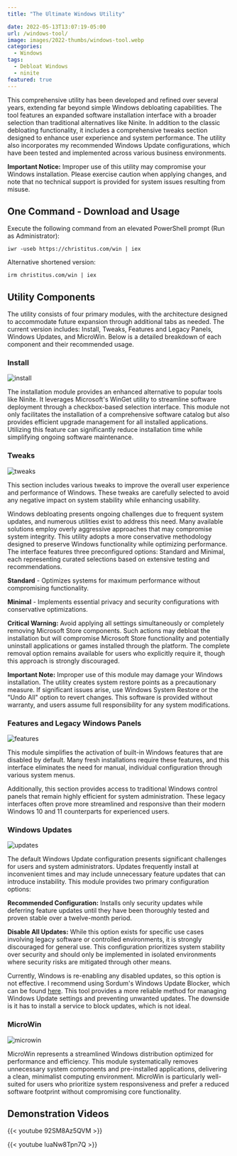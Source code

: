 ```yaml
---
title: "The Ultimate Windows Utility"

date: 2022-05-13T13:07:19-05:00
url: /windows-tool/
image: images/2022-thumbs/windows-tool.webp
categories:
  - Windows
tags:
  - Debloat Windows
  - ninite
featured: true
---
```

This comprehensive utility has been developed and refined over several years, extending far beyond simple Windows debloating capabilities. The tool features an expanded software installation interface with a broader selection than traditional alternatives like Ninite. In addition to the classic debloating functionality, it includes a comprehensive tweaks section designed to enhance user experience and system performance. The utility also incorporates my recommended Windows Update configurations, which have been tested and implemented across various business environments. 

**Important Notice:** Improper use of this utility may compromise your Windows installation. Please exercise caution when applying changes, and note that no technical support is provided for system issues resulting from misuse. 
<!--more-->

## One Command - Download and Usage

Execute the following command from an elevated PowerShell prompt (Run as Administrator):

```
iwr -useb https://christitus.com/win | iex
```
Alternative shortened version:
```
irm christitus.com/win | iex
```

## Utility Components

The utility consists of four primary modules, with the architecture designed to accommodate future expansion through additional tabs as needed. The current version includes: Install, Tweaks, Features and Legacy Panels, Windows Updates, and MicroWin. Below is a detailed breakdown of each component and their recommended usage. 

### Install

![install](/images/2022/winutil/screen-install.webp)

The installation module provides an enhanced alternative to popular tools like Ninite. It leverages Microsoft's WinGet utility to streamline software deployment through a checkbox-based selection interface. This module not only facilitates the installation of a comprehensive software catalog but also provides efficient upgrade management for all installed applications. Utilizing this feature can significantly reduce installation time while simplifying ongoing software maintenance.

### Tweaks

![tweaks](/images/2022/winutil/screen-tweaks.webp)

This section includes various tweaks to improve the overall user experience and performance of Windows. These tweaks are carefully selected to avoid any negative impact on system stability while enhancing usability.

Windows debloating presents ongoing challenges due to frequent system updates, and numerous utilities exist to address this need. Many available solutions employ overly aggressive approaches that may compromise system integrity. This utility adopts a more conservative methodology designed to preserve Windows functionality while optimizing performance. The interface features three preconfigured options: Standard and Minimal, each representing curated selections based on extensive testing and recommendations.

**Standard** - Optimizes systems for maximum performance without compromising functionality.

**Minimal** - Implements essential privacy and security configurations with conservative optimizations.

**Critical Warning:** Avoid applying all settings simultaneously or completely removing Microsoft Store components. Such actions may debloat the installation but will compromise Microsoft Store functionality and potentially uninstall applications or games installed through the platform. The complete removal option remains available for users who explicitly require it, though this approach is strongly discouraged.

**Important Note:** Improper use of this module may damage your Windows installation. The utility creates system restore points as a precautionary measure. If significant issues arise, use Windows System Restore or the "Undo All" option to revert changes. This software is provided without warranty, and users assume full responsibility for any system modifications. 

### Features and Legacy Windows Panels

![features](/images/2022/winutil/screen-features.webp)

This module simplifies the activation of built-in Windows features that are disabled by default. Many fresh installations require these features, and this interface eliminates the need for manual, individual configuration through various system menus.

Additionally, this section provides access to traditional Windows control panels that remain highly efficient for system administration. These legacy interfaces often prove more streamlined and responsive than their modern Windows 10 and 11 counterparts for experienced users. 

### Windows Updates

![updates](/images/2022/winutil/screen-updates.webp)

The default Windows Update configuration presents significant challenges for users and system administrators. Updates frequently install at inconvenient times and may include unnecessary feature updates that can introduce instability. This module provides two primary configuration options:

**Recommended Configuration:** Installs only security updates while deferring feature updates until they have been thoroughly tested and proven stable over a twelve-month period.

**Disable All Updates:** While this option exists for specific use cases involving legacy software or controlled environments, it is strongly discouraged for general use. This configuration prioritizes system stability over security and should only be implemented in isolated environments where security risks are mitigated through other means. 

Currently, Windows is re-enabling any disabled updates, so this option is not effective. I recommend using Sordum's Windows Update Blocker, which can be found [here](https://www.sordum.org/9470/windows-update-blocker-v1-8/). This tool provides a more reliable method for managing Windows Update settings and preventing unwanted updates. The downside is it has to install a service to block updates, which is not ideal.

### MicroWin

![microwin](/images/2022/winutil/screen-microwin.webp)

MicroWin represents a streamlined Windows distribution optimized for performance and efficiency. This module systematically removes unnecessary system components and pre-installed applications, delivering a clean, minimalist computing environment. MicroWin is particularly well-suited for users who prioritize system responsiveness and prefer a reduced software footprint without compromising core functionality.

## Demonstration Videos

{{< youtube 92SM8Az5QVM >}}

{{< youtube IuaNw8Tpn7Q >}}